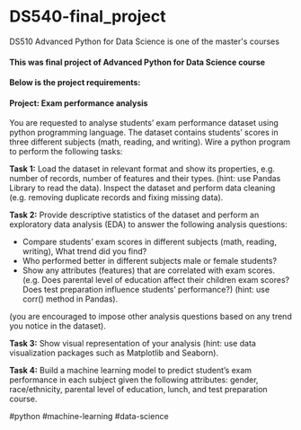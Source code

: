 # DS540-final_project
DS510 Advanced Python for Data Science is one of the master's courses 

#### This was final project of Advanced Python for Data Science course
#### Below is the project requirements:

#### Project: Exam performance analysis
You are requested to analyse students’ exam performance dataset using
python programming language. The dataset contains students’ scores in
three different subjects (math, reading, and writing). Wire a python program
to perform the following tasks:

**Task 1:** Load the dataset in relevant format and show its properties, e.g.
number of records, number of features and their types. (hint: use Pandas
Library to read the data). Inspect the dataset and perform data cleaning (e.g.
removing duplicate records and fixing missing data).

**Task 2:** Provide descriptive statistics of the dataset and perform an
exploratory data analysis (EDA) to answer the following analysis questions:
- Compare students’ exam scores in different subjects (math, reading,
writing), What trend did you find?
- Who performed better in different subjects male or female students?
- Show any attributes (features) that are correlated with exam scores.
(e.g. Does parental level of education affect their children exam
scores? Does test preparation influence students’ performance?)
(hint: use corr() method in Pandas).

(you are encouraged to impose other analysis questions based on any trend
you notice in the dataset).

**Task 3:** Show visual representation of your analysis (hint: use data
visualization packages such as Matplotlib and Seaborn).

**Task 4:** Build a machine learning model to predict student’s exam
performance in each subject given the following attributes: gender,
race/ethnicity, parental level of education, lunch, and test preparation
course.

#python #machine-learning #data-science
